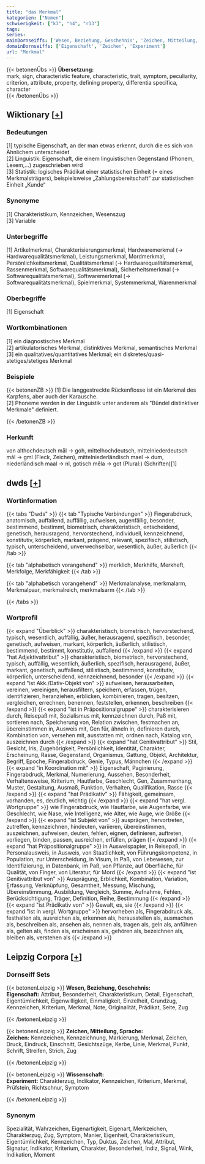 ```yaml
---
title: "das Merkmal"
kategorien: ["Nomen"]
schwierigkeit: ["k3", "h4", "r13"]
tags:
series:
mainDornseiffs: ['Wesen, Beziehung, Geschehnis', 'Zeichen, Mitteilung, Sprache', 'Wissenschaft']
domainDornseiffs: ['Eigenschaft', 'Zeichen', 'Experiment']
url: "Merkmal"
---
```


{{< betonenÜbs >}}
**Übersetzung:**  
mark, sign, characteristic feature, characteristic, trait, symptom, peculiarity, criterion, attribute, property, defining property, differentia specifica, character  
{{< /betonenÜbs >}}

## Wiktionary [[+](https://de.wiktionary.org/wiki/Merkmal)]

### Bedeutungen
[1] typische Eigenschaft, an der man etwas erkennt, durch die es sich von Ähnlichem unterscheidet  
[2] Linguistik: Eigenschaft, die einem linguistischen Gegenstand (Phonem, Lexem,…) zugeschrieben wird  
[3] Statistik: logisches Prädikat einer statistischen Einheit (= eines Merkmalsträgers), beispielsweise „Zahlungsbereitschaft“ zur statistischen Einheit „Kunde“  

### Synonyme
[1] Charakteristikum, Kennzeichen, Wesenszug  
[3] Variable  

### Unterbegriffe
[1] Artikelmerkmal, Charakterisierungsmerkmal, Hardwaremerkmal (→ Hardwarequalitätsmerkmal), Leistungsmerkmal, Mordmerkmal, Persönlichkeitsmerkmal, Qualitätsmerkmal (→ Hardwarequalitätsmerkmal, Rassenmerkmal, Softwarequalitätsmerkmal), Sicherheitsmerkmal (→ Softwarequalitätsmerkmal), Softwaremerkmal (→ Softwarequalitätsmerkmal), Spielmerkmal, Systemmerkmal, Warenmerkmal  

### Oberbegriffe
[1] Eigenschaft  

### Wortkombinationen
[1] ein diagnostisches Merkmal  
[2] artikulatorisches Merkmal, distinktives Merkmal, semantisches Merkmal  
[3] ein qualitatives/quantitatives Merkmal; ein diskretes/quasi-stetiges/stetiges Merkmal  

### Beispiele
{{< betonenZB >}}
[1] Die langgestreckte Rückenflosse ist ein Merkmal des Karpfens, aber auch der Karausche.  
[2] Phoneme werden in der Linguistik unter anderem als "Bündel distinktiver Merkmale" definiert.  

{{< /betonenZB >}}
### Herkunft
von althochdeutsch māl → goh, mittelhochdeutsch, mittelniederdeutsch māl → gml (Fleck, Zeichen), mittelniederländisch mael → dum, niederländisch maal → nl, gotisch mēla → got (Plural:) (Schriften)[1]  



## dwds [[+](https://www.dwds.de/wb/Merkmal)]

### Wortinformation
{{< tabs "Dwds" >}}
{{< tab "Typische Verbindungen" >}}
Fingerabdruck, anatomisch, auffallend, auffällig, aufweisen, augenfällig, besonder, bestimmend, bestimmt, biometrisch, charakteristisch, entscheidend, genetisch, herausragend, hervorstechend, individuell, kennzeichnend, konstitutiv, körperlich, markant, prägend, relevant, spezifisch, stilistisch, typisch, unterscheidend, unverwechselbar, wesentlich, äußer, äußerlich
{{< /tab >}}

{{< tab "alphabetisch vorangehend" >}}
merklich, Merkhilfe, Merkheft, Merkfolge, Merkfähigkeit
{{< /tab >}}

{{< tab "alphabetisch vorangehend" >}}
Merkmalanalyse, merkmalarm, Merkmalpaar, merkmalreich, merkmalsarm
{{< /tab >}}

{{< /tabs >}}

### Wortprofil
{{< expand "Überblick" >}} charakteristisch, biometrisch, hervorstechend, typisch, wesentlich, auffällig, äußer, herausragend, spezifisch, besonder, genetisch, aufweisen, markant, körperlich, äußerlich, stilistisch, bestimmend, bestimmt, konstitutiv, auffallend {{< /expand >}}
{{< expand "hat Adjektivattribut" >}} charakteristisch, biometrisch, hervorstechend, typisch, auffällig, wesentlich, äußerlich, spezifisch, herausragend, äußer, markant, genetisch, auffallend, stilistisch, bestimmend, konstitutiv, körperlich, unterscheidend, kennzeichnend, besonder {{< /expand >}}
{{< expand "ist Akk./Dativ-Objekt von" >}} aufweisen, herausarbeiten, vereinen, vereinigen, herausfiltern, speichern, erfassen, trügen, identifizieren, heranziehen, erblicken, kombinieren, tragen, besitzen, vergleichen, errechnen, benennen, feststellen, erkennen, beschreiben {{< /expand >}}
{{< expand "ist in Präpositionalgruppe" >}} charakterisieren durch, Reisepaß mit, Sozialismus mit, kennzeichnen durch, Paß mit, sortieren nach, Speicherung von, Relation zwischen, festmachen an, übereinstimmen in, Ausweis mit, Gen für, ähneln in, definieren durch, Kombination von, versehen mit, ausstatten mit, ordnen nach, Katalog von, auszeichnen durch {{< /expand >}}
{{< expand "hat Genitivattribut" >}} Stil, Gesicht, Iris, Zugehörigkeit, Persönlichkeit, Identität, Charakter, Erscheinung, Rasse, Gegenstand, Organismus, Gattung, Objekt, Architektur, Begriff, Epoche, Fingerabdruck, Genie, Typus, Männchen {{< /expand >}}
{{< expand "in Koordination mit" >}} Eigenschaft, Paginierung, Fingerabdruck, Merkmal, Numerierung, Aussehen, Besonderheit, Verhaltensweise, Kriterium, Hautfarbe, Geschlecht, Gen, Zusammenhang, Muster, Gestaltung, Ausmaß, Funktion, Verhalten, Qualifikation, Rasse {{< /expand >}}
{{< expand "hat Prädikativ" >}} Fähigkeit, gemeinsam, vorhanden, es, deutlich, wichtig {{< /expand >}}
{{< expand "hat vergl. Wortgruppe" >}} wie Fingerabdruck, wie Hautfarbe, wie Augenfarbe, wie Geschlecht, wie Nase, wie Intelligenz, wie Alter, wie Auge, wie Größe {{< /expand >}}
{{< expand "ist Subjekt von" >}} ausprägen, hervortreten, zutreffen, kennzeichnen, hindeuten, variieren, übereinstimmen, auszeichnen, aufweisen, deuten, fehlen, eignen, definieren, auftreten, vorliegen, binden, passen, ausreichen, erfüllen, prägen {{< /expand >}}
{{< expand "hat Präpositionalgruppe" >}} in Ausweispapier, in Reisepaß, in Personalausweis, in Ausweis, von Staatlichkeit, von Führungskompetenz, in Population, zur Unterscheidung, in Visum, in Paß, von Lebewesen, zur Identifizierung, in Datenbank, im Paß, von Pflanze, auf Oberfläche, für Qualität, von Finger, von Literatur, für Mord {{< /expand >}}
{{< expand "ist Genitivattribut von" >}} Ausprägung, Erblichkeit, Kombination, Variation, Erfassung, Verknüpfung, Gesamtheit, Messung, Mischung, Übereinstimmung, Ausbildung, Vergleich, Summe, Aufnahme, Fehlen, Berücksichtigung, Träger, Definition, Reihe, Bestimmung {{< /expand >}}
{{< expand "ist Prädikativ von" >}} Gewalt, es, sie {{< /expand >}}
{{< expand "ist in vergl. Wortgruppe" >}} hervorheben als, Fingerabdruck als, festhalten als, ausreichen als, erkennen als, herausstellen als, ausmachen als, beschreiben als, ansehen als, nennen als, tragen als, geln als, anführen als, gelten als, finden als, erscheinen als, gehören als, bezeichnen als, bleiben als, verstehen als {{< /expand >}}

## Leipzig Corpora [[+](https://corpora.uni-leipzig.de/en/res?word=Merkmal&corpusId=deu_newscrawl-public_2018)]

### Dornseiff Sets
{{< betonenLeipzig >}}
**Wesen, Beziehung, Geschehnis:**  
**Eigenschaft:** Attribut, Besonderheit, Charakteristikum, Detail, Eigenschaft, Eigentümlichkeit, Eigenwilligkeit, Einmaligkeit, Einzelheit, Grundzug, Kennzeichen, Kriterium, Merkmal, Note, Originalität, Prädikat, Seite, Zug  

{{< /betonenLeipzig >}}


{{< betonenLeipzig >}}
**Zeichen, Mitteilung, Sprache:**  
**Zeichen:** Kennzeichen, Kennzeichnung, Markierung, Merkmal, Zeichen, Druck, Eindruck, Einschnitt, Gesichtszüge, Kerbe, Linie, Merkmal, Punkt, Schrift, Streifen, Strich, Zug  

{{< /betonenLeipzig >}}


{{< betonenLeipzig >}}
**Wissenschaft:**  
**Experiment:** Charakterzug, Indikator, Kennzeichen, Kriterium, Merkmal, Prüfstein, Richtschnur, Symptom  

{{< /betonenLeipzig >}}

### Synonym
Spezialität, Wahrzeichen, Eigenartigkeit, Eigenart, Merkzeichen, Charakterzug, Zug, Symptom, Manier, Eigenheit, Charakteristikum, Eigentümlichkeit, Kennzeichen, Typ, Duktus, Zeichen, Mal, Attribut, Signatur, Indikator, Kriterium, Charakter, Besonderheit, Indiz, Signal, Wink, Indikation, Moment

